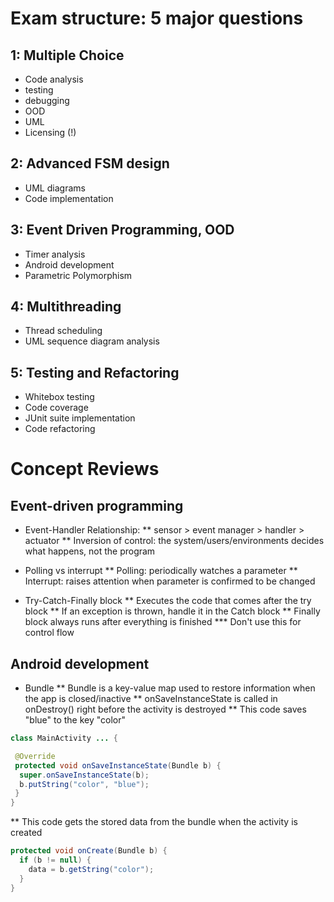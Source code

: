 # Exam structure: 5 major questions

## 1: Multiple Choice
* Code analysis
* testing
* debugging
* OOD
* UML
* Licensing (!)

## 2: Advanced FSM design
* UML diagrams
* Code implementation

## 3: Event Driven Programming, OOD
* Timer analysis
* Android development
* Parametric Polymorphism

## 4: Multithreading
* Thread scheduling
* UML sequence diagram analysis

## 5: Testing and Refactoring
* Whitebox testing
* Code coverage
* JUnit suite implementation
* Code refactoring

# Concept Reviews

## Event-driven programming

* Event-Handler Relationship:
** sensor > event manager > handler > actuator
** Inversion of control: the system/users/environments decides what happens, not the program

* Polling vs interrupt
** Polling: periodically watches a parameter
** Interrupt: raises attention when parameter is confirmed to be changed

* Try-Catch-Finally block
** Executes the code that comes after the try block
** If an exception is thrown, handle it in the Catch block
** Finally block always runs after everything is finished
*** Don't use this for control flow

## Android development

* Bundle
** Bundle is a key-value map used to restore information when the app is closed/inactive
** onSaveInstanceState is called in onDestroy() right before the activity is destroyed
** This code saves "blue" to the key "color"
```java
class MainActivity ... {

 @Override
 protected void onSaveInstanceState(Bundle b) {
  super.onSaveInstanceState(b);
  b.putString("color", "blue");
 }
}
```
** This code gets the stored data from the bundle when the activity is created
```java
protected void onCreate(Bundle b) {
  if (b != null) {
    data = b.getString("color");
  }
}
```
